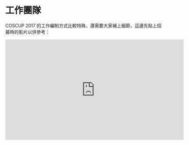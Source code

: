 # 工作團隊

COSCUP 2017 的工作編制方式比較特殊，還需要大家補上細節，這邊先貼上招募時的影片以供參考：

<iframe src="https://www.facebook.com/plugins/video.php?href=https%3A%2F%2Fwww.facebook.com%2Fcoscup%2Fvideos%2F10155339612812249%2F&show_text=0&width=560" width="560" height="315" style="border:none;overflow:hidden" scrolling="no" frameborder="0" allowTransparency="true" allowFullScreen="true"></iframe>
